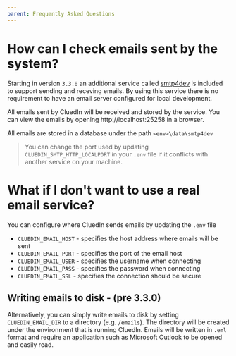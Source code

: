 ```yaml
---
parent: Frequently Asked Questions
---
```


# How can I check emails sent by the system?

Starting in version `3.3.0` an additional service called [smtp4dev] is included to support sending and receving emails.  By using this service there is no requirement to have an email server configured for local development.

All emails sent by CluedIn will be received and stored by the service.
You can view the emails by opening http://localhost:25258 in a browser.

All emails are stored in a database under the path `<env>\data\smtp4dev`

> You can change the port used by updating `CLUEDIN_SMTP_HTTP_LOCALPORT` in your `.env` file if it conflicts with another service on your machine.

# What if I don't want to use a real email service?

You can configure where CluedIn sends emails by updating the `.env` file

+ `CLUEDIN_EMAIL_HOST` - specifies the host address where emails will be sent
+ `CLUEDIN_EMAIL_PORT` - specifies the port of the email host
+ `CLUEDIN_EMAIL_USER` - specifies the username when connecting
+ `CLUEDIN_EMAIL_PASS` - specifies the password when connecting
+ `CLUEDIN_EMAIL_SSL` - specifies the connection should be secure

## Writing emails to disk - (pre 3.3.0)

Alternatively, you can simply write emails to disk by setting `CLUEDIN_EMAIL_DIR` to a directory (e.g. `/emails`).  The directory will be created under the environment that is running CluedIn.
Emails will be written in `.eml` format and require an application such as Microsoft Outlook to be opened and easily read.

[smtp4dev]: https://github.com/rnwood/smtp4dev]

